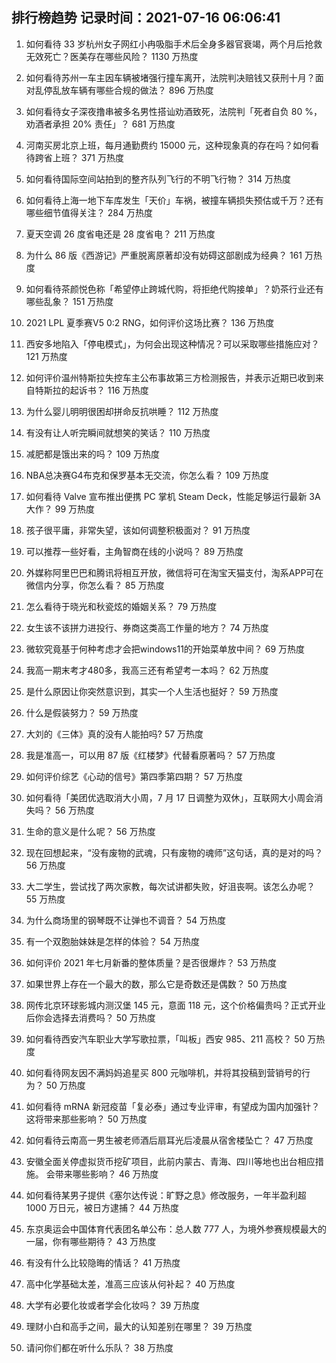 
## 排行榜趋势 记录时间：2021-07-16 06:06:41
  
  1. 如何看待 33 岁杭州女子网红小冉吸脂手术后全身多器官衰竭，两个月后抢救无效死亡？医美存在哪些风险？ 1130 万热度
    
  2. 如何看待苏州一车主因车辆被堵强行撞车离开，法院判决赔钱又获刑十月？面对乱停乱放车辆有哪些合规的做法？ 896 万热度
    
  3. 如何看待女子深夜撸串被多名男性搭讪劝酒致死，法院判「死者自负 80 %，劝酒者承担 20%  责任」？ 681 万热度
    
  4. 河南买房北京上班，每月通勤费约 15000 元，这种现象真的存在吗？如何看待跨省上班？ 371 万热度
    
  5. 如何看待国际空间站拍到的整齐队列飞行的不明飞行物？ 314 万热度
    
  6. 如何看待上海一地下车库发生「天价」车祸，被撞车辆损失预估或千万？还有哪些细节值得关注？ 284 万热度
    
  7. 夏天空调 26 度省电还是 28 度省电？ 211 万热度
    
  8. 为什么 86 版《西游记》严重脱离原著却没有妨碍这部剧成为经典？ 161 万热度
    
  9. 如何看待茶颜悦色称「希望停止跨城代购，将拒绝代购接单」？奶茶行业还有哪些乱象？ 151 万热度
    
  10. 2021 LPL 夏季赛V5 0:2 RNG，如何评价这场比赛？ 136 万热度
    
  11. 西安多地陷入「停电模式」，为何会出现这种情况？可以采取哪些措施应对？ 121 万热度
    
  12. 如何评价温州特斯拉失控车主公布事故第三方检测报告，并表示近期已收到来自特斯拉的起诉书？ 116 万热度
    
  13. 为什么婴儿明明很困却拼命反抗哄睡？ 112 万热度
    
  14. 有没有让人听完瞬间就想笑的笑话？ 110 万热度
    
  15. 减肥都是饿出来的吗？ 109 万热度
    
  16. NBA总决赛G4布克和保罗基本无交流，你怎么看？ 109 万热度
    
  17. 如何看待 Valve 宣布推出便携 PC 掌机 Steam Deck，性能足够运行最新 3A 大作？ 99 万热度
    
  18. 孩子很平庸，非常失望，该如何调整积极面对？ 91 万热度
    
  19. 可以推荐一些好看，主角智商在线的小说吗？ 89 万热度
    
  20. 外媒称阿里巴巴和腾讯将相互开放，微信将可在淘宝天猫支付，淘系APP可在微信内分享，你怎么看？ 85 万热度
    
  21. 怎么看待于晓光和秋瓷炫的婚姻关系？ 79 万热度
    
  22. 女生该不该拼力进投行、券商这类高工作量的地方？ 74 万热度
    
  23. 微软究竟基于何种考虑才会把windows11的开始菜单放中间？ 69 万热度
    
  24. 我高一期末考才480多，我高三还有希望考一本吗？ 62 万热度
    
  25. 是什么原因让你突然意识到，其实一个人生活也挺好？ 59 万热度
    
  26. 什么是假装努力？ 59 万热度
    
  27. 大刘的《三体》真的没有人能拍吗? 57 万热度
    
  28. 我是准高一，可以用 87 版《红楼梦》代替看原著吗？ 57 万热度
    
  29. 如何评价综艺《心动的信号》第四季第四期？ 57 万热度
    
  30. 如何看待「美团优选取消大小周，7 月 17 日调整为双休」，互联网大小周会消失吗？ 56 万热度
    
  31. 生命的意义是什么呢？ 56 万热度
    
  32. 现在回想起来，“没有废物的武魂，只有废物的魂师”这句话，真的是对的吗？ 56 万热度
    
  33. 大二学生，尝试找了两次家教，每次试讲都失败，好沮丧啊。该怎么办呢？ 55 万热度
    
  34. 为什么商场里的钢琴既不让弹也不调音？ 54 万热度
    
  35. 有一个双胞胎妹妹是怎样的体验？ 54 万热度
    
  36. 如何评价 2021 年七月新番的整体质量？是否很爆炸？ 53 万热度
    
  37. 如果世界上存在一个最大的数，那么它是奇数还是偶数？ 50 万热度
    
  38. 网传北京环球影城内测汉堡 145 元，意面 118 元，这个价格偏贵吗？正式开业后你会选择去消费吗？ 50 万热度
    
  39. 如何看待西安汽车职业大学写歌拉票，「叫板」西安 985、211 高校？ 50 万热度
    
  40. 如何看待网友因不满妈妈追星买 800 元咖啡机，并将其投稿到营销号的行为？ 50 万热度
    
  41. 如何看待 mRNA 新冠疫苗「复必泰」通过专业评审，有望成为国内加强针？这将带来那些影响？ 50 万热度
    
  42. 如何看待云南高一男生被老师酒后扇耳光后凌晨从宿舍楼坠亡？ 47 万热度
    
  43. 安徽全面关停虚拟货币挖矿项目，此前内蒙古、青海、四川等地也出台相应措施。 会带来哪些影响？ 46 万热度
    
  44. 如何看待某男子提供《塞尔达传说：旷野之息》修改服务，一年半盈利超 1000 万日元，被日方逮捕？ 44 万热度
    
  45. 东京奥运会中国体育代表团名单公布：总人数 777 人，为境外参赛规模最大的一届，你有哪些期待？ 43 万热度
    
  46. 有没有什么比较隐晦的情话？ 41 万热度
    
  47. 高中化学基础太差，准高三应该从何补起？ 40 万热度
    
  48. 大学有必要化妆或者学会化妆吗？ 39 万热度
    
  49. 理财小白和高手之间，最大的认知差别在哪里？ 39 万热度
    
  50. 请问你们都在听什么乐队？ 38 万热度
    